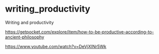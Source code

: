 # writing_productivity
Writing and productivity


https://getpocket.com/explore/item/how-to-be-productive-according-to-ancient-philosophy

https://www.youtube.com/watch?v=DeVjXINr5Wk
